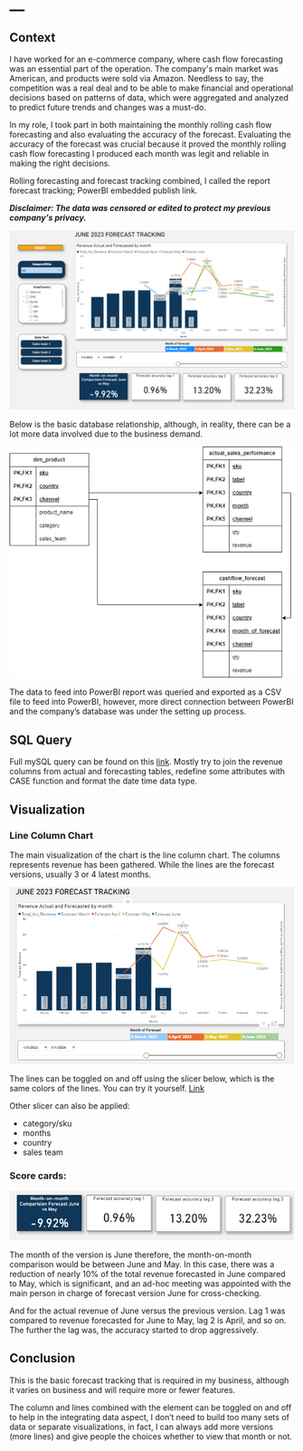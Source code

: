#  __ 
## Context
I have worked for an e-commerce company, where cash flow forecasting was an essential part of the operation. The company's main market was American, and products were sold via Amazon. Needless to say, the competition was a real deal and to be able to make financial and operational decisions based on patterns of data, which were aggregated and analyzed to predict future trends and changes was a must-do. 

In my role, I took part in both maintaining the monthly rolling cash flow forecasting and also evaluating the accuracy of the forecast. Evaluating the accuracy of the forecast was crucial because it proved the monthly rolling cash flow forecasting I produced each month was legit and reliable in making the right decisions.

Rolling forecasting and forecast tracking combined, I called the report forecast tracking; PowerBI embedded publish link.

***Disclaimer: The data was censored or edited to protect my previous company's privacy.***

![Overview Tab](assets/Overview_tab.png)

Below is the basic database relationship, although, in reality, there can be a lot more data involved due to the business demand. 

![Database Diagram](assets/database_diagram.png)

The data to feed into PowerBI report was queried and exported as a CSV file to feed into PowerBI, however, more direct connection between PowerBI and the company’s database was under the setting up process.
## SQL Query
Full mySQL query can be found on this [link](https://github.com/basic-produce/Data_Port/blob/main/PowerBI/Forecast%20tracking/foreast_track_query.sql). Mostly try to join the revenue columns from actual and forecasting tables, redefine some attributes with CASE function and format the date time data type.
## Visualization

### Line Column Chart
The main visualization of the chart is the line column chart. The columns represents revenue has been gathered. While the lines are the forecast versions, usually 3 or 4 latest months.

![Line And Column](assets/line_and_column_chart.png)

The lines can be toggled on and off using the slicer below, which is the same colors of the lines. You can try it yourself. [Link](https://app.powerbi.com/view?r=eyJrIjoiYzFkM2YzMTQtMjhhOS00NGE0LTgzMzEtYTBlMTBmNWY3Nzk0IiwidCI6Ijk0YzBmYWUxLWY5MDEtNDMwZi05ZTkyLWJiMGZkNzMxZTlmNCIsImMiOjEwfQ%3D%3D)

Other slicer can also be applied:

- category/sku
- months
- country
- sales team

### Score cards:

![Score Cards](assets/score_cards.png)

The month of the version is June therefore, the month-on-month comparison would be between June and May. In this case, there was a reduction of nearly 10% of the total revenue forecasted in June compared to May, which is significant, and an ad-hoc meeting was appointed with the main person in charge of forecast version June for cross-checking. 

And for the actual revenue of June versus the previous version. Lag 1 was compared to revenue forecasted for June to May, lag 2 is April, and so on. The further the lag was, the accuracy started to drop aggressively.  

## Conclusion
This is the basic forecast tracking that is required in my business, although it varies on business and will require more or fewer features. 

The column and lines combined with the element can be toggled on and off to help in the integrating data aspect, I don’t need to build too many sets of data or separate visualizations, in fact, I can always add more versions (more lines) and give people the choices whether to view that month or not.
